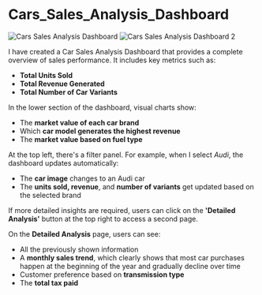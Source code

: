 # Cars_Sales_Analysis_Dashboard
![Cars Sales Analysis Dashboard](https://github.com/user-attachments/assets/b877e042-cb8e-4ddc-b61e-b9e86d93593f)
![Cars Sales Analysis Dashboard 2](https://github.com/user-attachments/assets/21b526a2-6bf5-4daa-b93b-7e7b560ee00b)

I have created a Car Sales Analysis Dashboard that provides a complete overview of sales performance. It includes key metrics such as:

* **Total Units Sold**
* **Total Revenue Generated**
* **Total Number of Car Variants**

In the lower section of the dashboard, visual charts show:

* The **market value of each car brand**
* Which **car model generates the highest revenue**
* The **market value based on fuel type**

At the top left, there's a filter panel. For example, when I select *Audi*, the dashboard updates automatically:

* The **car image** changes to an Audi car
* The **units sold, revenue**, and **number of variants** get updated based on the selected brand

If more detailed insights are required, users can click on the **'Detailed Analysis'** button at the top right to access a second page.

On the **Detailed Analysis** page, users can see:

* All the previously shown information
* A **monthly sales trend**, which clearly shows that most car purchases happen at the beginning of the year and gradually decline over time
* Customer preference based on **transmission type**
* The **total tax paid**
